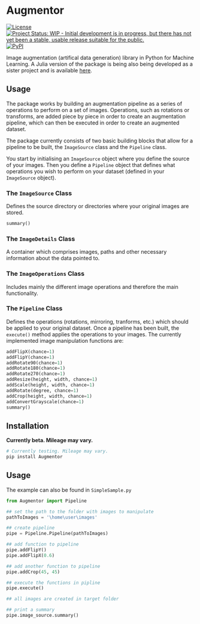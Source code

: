 # Augmentor

[![License](http://img.shields.io/badge/license-MIT-brightgreen.svg?style=flat)](LICENSE.md) [![Project Status: WIP - Initial development is in progress, but there has not yet been a stable, usable release suitable for the public.](http://www.repostatus.org/badges/latest/wip.svg)](http://www.repostatus.org/#wip) [![PyPI](https://img.shields.io/badge/pypi-v0.1-blue.svg?maxAge=2592000)](https://pypi.python.org/pypi/Augmentor)

Image augmentation (artifical data generation) library in Python for Machine Learning. A Julia version of the package is being also being developed as a sister project and is available [here](https://github.com/Evizero/Augmentor.jl). 

## Usage
The package works by building an augmentation pipeline as a series of operations to perform on a set of images. Operations, such as rotations or transforms, are added piece by piece in order to create an augmentation pipeline, which can then be executed in order to create an augmented dataset.

The package currently consists of two basic building blocks that allow for a pipeline to be built, the `ImageSource` class and the `Pipeline` class.

You start by initialising an `ImageSource` object where you define the source of your images. Then you define a `Pipeline` object that defines what operations you wish to perform on your dataset (defined in your `ImageSource` object).

### The `ImageSource` Class
Defines the source directory or directories where your original images are stored.
```Python
summary()
```

### The `ImageDetails` Class
A container which comprises images, paths and other necessary information about the data pointed to.

### The `ImageOperations` Class
Includes mainly the different image operations and therefore the main functionality.

### The `Pipeline` Class
Defines the operations (rotations, mirroring, tranforms, etc.) which should be applied to your original dataset. Once a pipeline has been built, the `execute()` method applies the operations to your images.
The currently implemented image manipulation functions are:
```Python
addFlipX(chance=1)
addFlipY(chance=1)
addRotate90(chance=1)
addRotate180(chance=1)
addRotate270(chance=1)
addResize(height, width, chance=1)
addScale(height, width, chance=1)
addRotate(degree, chance=1)
addCrop(height, width, chance=1)
addConvertGrayscale(chance=1)
summary()
```

## Installation
__Currently beta. Mileage may vary.__

```Python
# Currently testing. Mileage may vary.
pip install Augmentor
```

## Usage

The example can also be found in ```SimpleSample.py```
```Python
from Augmentor import Pipeline

## set the path to the folder with images to manipulate
pathToImages = '\home\user\images'

## create pipeline
pipe = Pipeline.Pipeline(pathToImages)

## add function to pipeline
pipe.addFlipY()
pipe.addFlipX(0.6)

## add another function to pipeline
pipe.addCrop(45, 45)

## execute the functions in pipline
pipe.execute()

## all images are created in target folder

## print a summary
pipe.image_source.summary()


```

